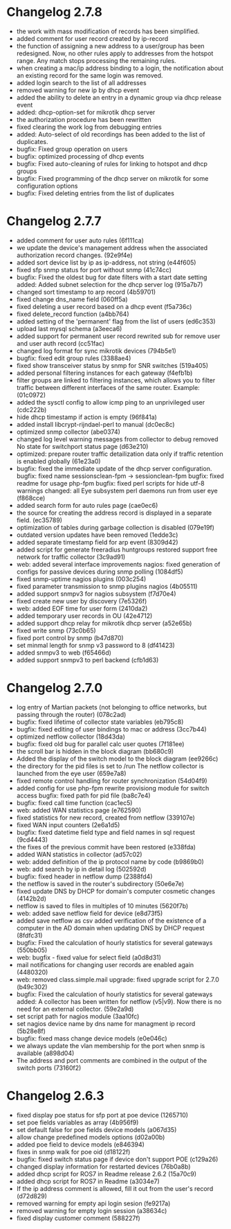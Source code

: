 # Changelog 2.7.8

- the work with mass modification of records has been simplified.
- added comment for user record created by ip-record
- the function of assigning a new address to a user/group has been redesigned. Now, no other rules apply to addresses from the hotspot range. Any match stops processing the remaining rules.
- when creating a mac/ip address binding to a login, the notification about an existing record for the same login was removed.
- added login search to the list of all addresses
- removed warning for new ip by dhcp event
- added the ability to delete an entry in a dynamic group via dhcp release event
- added: dhcp-option-set for mikrotik dhcp server 
- the authorization procedure has been rewritten
- fixed clearing the work log from debugging entries
- added: Auto-select of old recordings has been added to the list of duplicates.
- bugfix: Fixed group operation on users 
- bugfix: optimized processing of dhcp events
- bugfix: Fixed auto-cleaning of rules for linking to hotspot and dhcp groups 
- bugfix: Fixed programming of the dhcp server on mikrotik for some configuration options 
- bugfix: Fixed deleting entries from the list of duplicates 

# Changelog 2.7.7

- added comment for user auto rules (6f111ca)
- we update the device's management address when the associated authorization record changes. (92e9f4e)
- added sort device list by ip as ip-address, not string (e44f605)
- fixed sfp snmp status for port without snmp (41c74cc)
- bugfix: Fixed the oldest bug for date filters with a start date setting added: Added subnet selection for the dhcp server log (915a7b7)
- changed sort timestamp to arp record (4b59701)
- fixed change dns_name field (060ff5a)
- fixed deleting a user record based on a dhcp event (f5a736c)
- fixed delete_record function (a4bb764)
- added setting of the 'permanent' flag from the list of users (ed6c353)
- upload last mysql schema (a3eeca6)
- added support for permanent user record rewrited sub for remove user and user auth record (cc51fac)
- changed log format for sync mikrotik devices (794b5e1)
- bugfix: fixed edit group rules (3388ae4)
- fixed show transceiver status by snmp for SNR switches (519a405)
- added personal filtering instances for each gateway (f4efb1b)
- filter groups are linked to filtering instances, which allows you to filter traffic between different interfaces of the same router. Example: (01c0972)
- added the sysctl config to allow icmp ping to an unprivileged user (cdc222b)
- hide dhcp timestamp if action is empty (96f841a)
- added install libcrypt-rijndael-perl to manual (dc0ec8c)
- optimized snmp collector (abe0374)
- changed log level warning messages from collector to debug removed No state for switchport status page (d63e210)
- optimized: prepare router traffic detailization data only if traffic retention is enabled globally (61e23a0)
- bugfix: fixed the immediate update of the dhcp server configuration. bugfix: fixed name sessionsclean-fpm -> sessionclean-fpm bugfix: fixed readme for usage php-fpm bugfix: fixed perl scripts for hide utf-8 warnings changed: all Eye subsystem perl daemons run from user eye (f868cce)
- added search form for auto rules page (cae0ec6)
- the source for creating the address record is displayed in a separate field. (ec35789)
- optimization of tables during garbage collection is disabled (079e19f)
- outdated version updates have been removed (1edde3c)
- added separate timestamp field for arp event (8309d42)
- added script for generate freeradius huntgroups restored support free network for traffic collector (3c9ad91)
- web: added several interface improvements nagios: fixed generation of configs for passive devices during snmp polling (1084df5)
- fixed snmp-uptime nagios plugins (003c254)
- fixed parameter transmission to snmp plugins nagios (4b05511)
- added support snmpv3 for nagios subsystem (f7d70e4)
- fixed create new user by discovery (7e5326f)
- web: added EOF time for user form (2410da2)
- added temporary user records in OU (42e4712)
- added support dhcp relay for mikrotik dhcp server (a52e65b)
- fixed write snmp (73c0b65)
- fixed port control by snmp (b47d870)
- set minmal length for snmp v3 password to 8 (df41423)
- added snmpv3 to web (f65466d)
- added support snmpv3 to perl backend (cfb1d63)

# Changelog 2.7.0

- log entry of Martian packets (not belonging to office networks, but passing through the router) (078c2ad)
- bugfix: fixed lifetime of collector state variables (eb795c8)
- bugfix: fixed editing of user bindings to mac or address (3cc7b44)
- optimized netflow collector (18d43da)
- bugfix: fixed old bug for parallel calc user quotes (7f181ee)
- the scroll bar is hidden in the block diagram (bb680c9)
- Added the display of the switch model to the block diagram (ee9266c)
- the directory for the pid files is set to /run The netflow collector is launched from the eye user (659e7a8)
- fixed remote control handling for router synchronization (54d04f9)
- added config for use php-fpm rewrite provisiong module for switch access bugfix: fixed path for pid file (ba8c7e4)
- bugfix: fixed call time function (cac1ec5)
- web: added WAN statistics page (e762590)
- fixed statistics for new record, created from netflow (339107e)
- fixed WAN input counters (2e6a1d5)
- bugfix: fixed datetime field type and field names in sql request (9cd4443)
- the fixes of the previous commit have been restored (e338fda)
- added WAN statistics in collector (ad57c02)
- web: added definition of the ip protocol name by code (b9869b0)
- web: add search by ip in detail log (502592d)
- bugfix: fixed header in netflow dump (2388fd4)
- the netflow is saved in the router's subdirectory (50e6e7e)
- fixed update DNS by DHCP for domain's computer cosmetic changes (4142b2d)
- netflow is saved to files in multiples of 10 minutes (5620f7b)
- web: added save netflow field for device (e8d73f5)
- added save netflow as csv added verification of the existence of a computer in the AD domain when updating DNS by DHCP request (8fdfc31)
- bugfix: Fixed the calculation of hourly statistics for several gateways (550bb05)
- web: bugfix - fixed value for select field (a0d8d31)
- mail notifications for changing user records are enabled again (4480320)
- web: removed class.simple.mail upgrade: fixed upgrade script for 2.7.0 (b49c302)
- bugfix: Fixed the calculation of hourly statistics for several gateways added: A collector has been written for netflow (v5|v9). Now there is no need for an external collector. (59e2a9d)
- set script path for nagios module (3aa10fc)
- set nagios device name by dns name for managment ip record (5b28e8f)
- bugfix: fixed mass change device models (e0e046c)
- we always update the vlan membership for the port when snmp is available (a898d04)
- The address and port comments are combined in the output of the switch ports (73160f2)

# Changelog 2.6.3

- fixed display poe status for sfp port at poe device (1265710)
- set poe fields variables as array (4b956f9)
- set default false for poe fields device models (a067d35)
- allow change predefined models options (d02a00b)
- added poe field to device models (e846394)
- fixes in snmp walk for poe oid (d18122f)
- bugfix: fixed switch status page if device don't support POE (c129a26)
- changed display information for restarted devices (76b0a8b)
- added dhcp script for ROS7 in Readme release 2.6.2 (15a70c9)
- added dhcp script for ROS7 in Readme (a3034e7)
- If the ip address comment is allowed, fill it out from the user's record (d72d829)
- removed warning for empty api login sesion (fe9217a)
- removed warning for empty login session (a38634c)
- fixed display customer comment (588227f)
